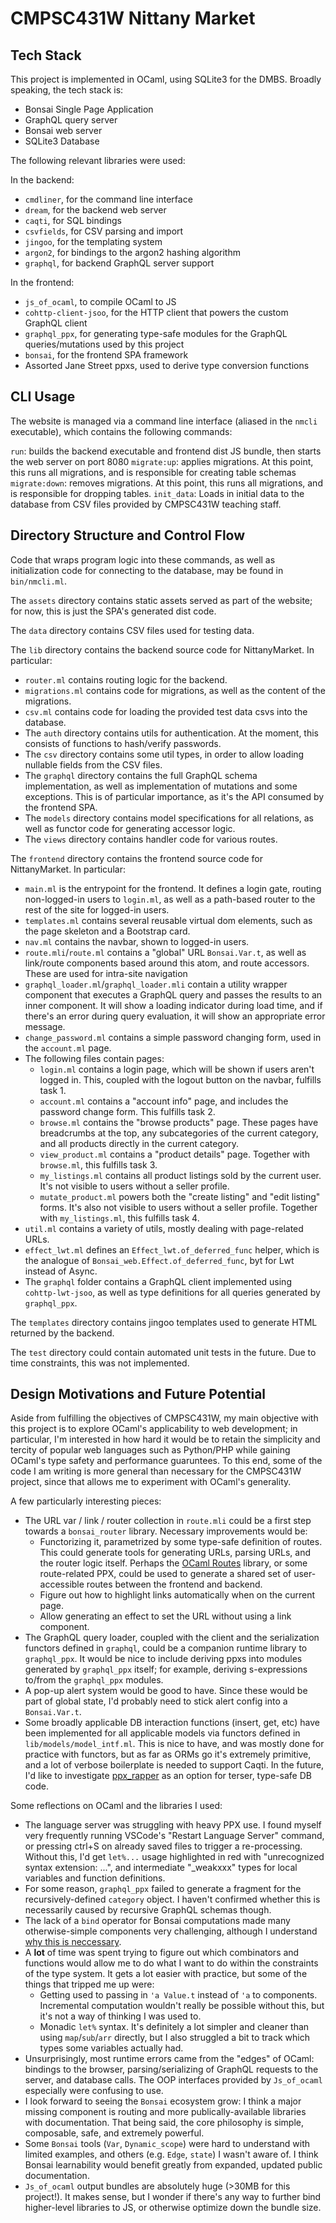 # CMPSC431W Nittany Market

## Tech Stack

This project is implemented in OCaml, using SQLite3 for the DMBS. Broadly speaking, the tech stack is:

- Bonsai Single Page Application
- GraphQL query server
- Bonsai web server
- SQLite3 Database

The following relevant libraries were used:

In the backend:

- `cmdliner`, for the command line interface
- `dream`, for the backend web server
- `caqti`, for SQL bindings
- `csvfields`, for CSV parsing and import
- `jingoo`, for the templating system
- `argon2`, for bindings to the argon2 hashing algorithm
- `graphql`, for backend GraphQL server support

In the frontend:

- `js_of_ocaml`, to compile OCaml to JS
- `cohttp-client-jsoo`, for the HTTP client that powers the custom GraphQL client
- `graphql_ppx`, for generating type-safe modules for the GraphQL queries/mutations used by this project
- `bonsai`, for the frontend SPA framework
- Assorted Jane Street ppxs, used to derive type conversion functions

## CLI Usage

The website is managed via a command line interface (aliased in the `nmcli` executable), which contains the following commands:

`run`: builds the backend executable and frontend dist JS bundle, then starts the web server on port 8080
`migrate:up`: applies migrations. At this point, this runs all migrations, and is responsible for creating table schemas
`migrate:down`: removes migrations. At this point, this runs all migrations, and is responsible for dropping tables.
`init_data`: Loads in initial data to the database from CSV files provided by CMPSC431W teaching staff.

## Directory Structure and Control Flow

Code that wraps program logic into these commands, as well as initialization code for connecting to the database, may be found in `bin/nmcli.ml`.

The `assets` directory contains static assets served as part of the website; for now, this is just the SPA's generated dist code.

The `data` directory contains CSV files used for testing data.

The `lib` directory contains the backend source code for NittanyMarket. In particular:

- `router.ml` contains routing logic for the backend.
- `migrations.ml` contains code for migrations, as well as the content of the migrations.
- `csv.ml` contains code for loading the provided test data csvs into the database.
- The `auth` directory contains utils for authentication. At the moment, this consists of functions to hash/verify passwords.
- The `csv` directory contains some util types, in order to allow loading nullable fields from the CSV files.
- The `graphql` directory contains the full GraphQL schema implementation, as well as implementation of mutations and some exceptions. This is of particular importance, as it's the API consumed by the frontend SPA.
- The `models` directory contains model specifications for all relations, as well as functor code for generating accessor logic.
- The `views` directory contains handler code for various routes.

The `frontend` directory contains the frontend source code for NittanyMarket. In particular:

- `main.ml` is the entrypoint for the frontend. It defines a login gate, routing non-logged-in users to `login.ml`, as well as a path-based router to the rest of the site for logged-in users.
- `templates.ml` contains several reusable virtual dom elements, such as the page skeleton and a Bootstrap card.
- `nav.ml` contains the navbar, shown to logged-in users.
- `route.mli`/`route.ml` contains a "global" URL `Bonsai.Var.t`, as well as link/route components based around this atom, and route accessors. These are used for intra-site navigation
- `graphql_loader.ml`/`graphql_loader.mli` contain a utility wrapper component that executes a GraphQL query and passes the results to an inner component. It will show a loading indicator during load time, and if there's an error during query evaluation, it will show an appropriate error message.
- `change_password.ml` contains a simple password changing form, used in the `account.ml` page.
- The following files contain pages:
  - `login.ml` contains a login page, which will be shown if users aren't logged in. This, coupled with the logout button on the navbar, fulfills task 1.
  - `account.ml` contains a "account info" page, and includes the password change form. This fulfills task 2.
  - `browse.ml` contains the "browse products" page. These pages have breadcrumbs at the top, any subcategories of the current category, and all products directly in the current category.
  - `view_product.ml` contains a "product details" page. Together with `browse.ml`, this fulfills task 3.
  - `my_listings.ml` contains all product listings sold by the current user. It's not visible to users without a seller profile.
  - `mutate_product.ml` powers both the "create listing" and "edit listing" forms. It's also not visible to users without a seller profile. Together with `my_listings.ml`, this fulfills task 4.
- `util.ml` contains a variety of utils, mostly dealing with page-related URLs.
- `effect_lwt.ml` defines an `Effect_lwt.of_deferred_func` helper, which is the analogue of `Bonsai_web.Effect.of_deferred_func`, byt for Lwt instead of Async.
- The `graphql` folder contains a GraphQL client implemented using `cohttp-lwt-jsoo`, as well as type definitions for all queries generated by `graphql_ppx`.

The `templates` directory contains jingoo templates used to generate HTML returned by the backend.

The `test` directory could contain automated unit tests in the future. Due to time constraints, this was not implemented.

## Design Motivations and Future Potential

Aside from fulfilling the objectives of CMPSC431W, my main objective with this project is to explore OCaml's applicability to web development; in particular, I'm interested in how hard it would be to retain the simplicity and tercity of popular web languages such as Python/PHP while gaining OCaml's type safety and performance guaruntees. To this end, some of the code I am writing is more general than necessary for the CMPSC431W project, since that allows me to experiment with OCaml's generality.

A few particularly interesting pieces:

- The URL var / link / router collection in `route.mli` could be a first step towards a `bonsai_router` library. Necessary improvements would be:
  - Functorizing it, parametrized by some type-safe definition of routes. This could generate tools for generating URLs, parsing URLs, and the router logic itself. Perhaps the [OCaml Routes](https://github.com/anuragsoni/routes) library, or some route-related PPX, could be used to generate a shared set of user-accessible routes between the frontend and backend.
  - Figure out how to highlight links automatically when on the current page.
  - Allow generating an effect to set the URL without using a link component.
- The GraphQL query loader, coupled with the client and the serialization functors defined in `graphql`, could be a companion runtime library to `graphql_ppx`. It would be nice to include deriving ppxs into modules generated by `graphql_ppx` itself; for example, deriving s-expressions to/from the `graphql_ppx` modules.
- A pop-up alert system would be good to have. Since these would be part of global state, I'd probably need to stick alert config into a `Bonsai.Var.t`.
- Some broadly applicable DB interaction functions (insert, get, etc) have been implemented for all applicable models via functors defined in `lib/models/model_intf.ml`. This is nice to have, and was mostly done for practice with functors, but as far as ORMs go it's extremely primitive, and a lot of verbose boilerplate is needed to support Caqti. In the future, I'd like to investigate [ppx_rapper](https://github.com/roddyyaga/ppx_rapper) as an option for terser, type-safe DB code.

Some reflections on OCaml and the libraries I used:

- The language server was struggling with heavy PPX use. I found myself very frequently running VSCode's "Restart Language Server" command, or pressing ctrl+S on already saved files to trigger a re-processing. Without this, I'd get `let%...` usage highlighted in red with "unrecognized syntax extension: ...", and intermediate "_weakxxx" types for local variables and function definitions.
- For some reason, `graphql_ppx` failed to generate a fragment for the recursively-defined `category` object. I haven't confirmed whether this is necessarily caused by recursive GraphQL schemas though.
- The lack of a `bind` operator for Bonsai computations made many otherwise-simple components very challenging, although I understand [why this is neccessary](https://github.com/janestreet/bonsai/blob/master/docs/blogs/why_no_bind.md).
- A **lot** of time was spent trying to figure out which combinators and functions would allow me to do what I want to do within the constraints of the type system. It gets a lot easier with practice, but some of the things that tripped me up were:
  - Getting used to passing in `'a Value.t` instead of `'a` to components. Incremental computation wouldn't really be possible without this, but it's not a way of thinking I was used to.
  - Monadic `let%` syntax. It's definitely a lot simpler and cleaner than using `map`/`sub`/`arr` directly, but I also struggled a bit to track which types some variables actually had.
- Unsurprisingly, most runtime errors came from the "edges" of OCaml: bindings to the browser, parsing/serializing of GraphQL requests to the server, and database calls. The OOP interfaces provided by `Js_of_ocaml` especially were confusing to use.
- I look forward to seeing the `Bonsai` ecosystem grow: I think a major missing component is routing and more publically-available libraries with documentation. That being said, the core philosophy is simple, composable, safe, and extremely powerful.
- Some `Bonsai` tools (`Var`, `Dynamic_scope`) were hard to understand with limited examples, and others (e.g. `Edge`, `state`) I wasn't aware of. I think Bonsai learnability would benefit greatly from expanded, updated public documentation.
- `Js_of_ocaml` output bundles are absolutely huge (>30MB for this project!). It makes sense, but I wonder if there's any way to further bind higher-level libraries to JS, or otherwise optimize down the bundle size.
